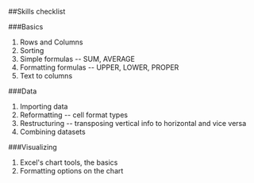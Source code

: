 ##Skills checklist

###Basics

1. Rows and Columns
2. Sorting
3. Simple formulas -- SUM, AVERAGE
4. Formatting formulas -- UPPER, LOWER, PROPER
5. Text to columns

###Data

1. Importing data
2. Reformatting -- cell format types
3. Restructuring -- transposing vertical info to horizontal and vice versa
4. Combining datasets

###Visualizing

1. Excel's chart tools, the basics
2. Formatting options on the chart